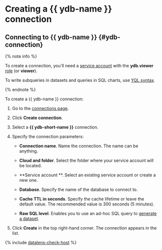 # Creating a {{ ydb-name }} connection

## Connecting to {{ ydb-name }} {#ydb-connection}

{% note info %}


To create a connection, you'll need a [service account](../../../iam/concepts/users/service-accounts.md) with the **ydb.viewer** [role](../../../iam/operations/sa/assign-role-for-sa.md) (or **viewer**).


To write subqueries in datasets and queries in SQL charts, use [YQL syntax](https://ydb.tech/en/docs/yql/reference/syntax/).

{% endnote %}

To create a {{ ydb-name }} connection:


1. Go to the [connections page](https://datalens.yandex.com/connections).


1. Click **Create connection**.

1. Select a **{{ ydb-short-name }}** connection.

1. Specify the connection parameters:

   * **Connection name**. Name the connection. The name can be anything.

   
   * **Cloud and folder**. Select the folder where your service account will be located.
   * **Service account **. Select an existing service account or create a new one.
   * **Database**. Specify the name of the database to connect to.


   * **Cache TTL in seconds**. Specify the cache lifetime or leave the default value. The recommended value is 300 seconds (5 minutes).
   * **Raw SQL level**. Enables you to use an ad-hoc SQL query to [generate a dataset](../../concepts/dataset/settings.md#sql-request-in-datatset).

1. Click **Create** in the top right-hand corner. The connection appears in the list.

{% include [datalens-check-host](../../../_includes/datalens/operations/datalens-check-host.md) %}